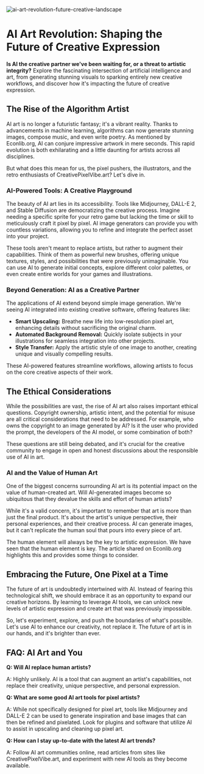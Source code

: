 ![ai-art-revolution-future-creative-landscape](https://images.pexels.com/photos/6154051/pexels-photo-6154051.jpeg?auto=compress&cs=tinysrgb&fit=crop&h=627&w=1200)

# AI Art Revolution: Shaping the Future of Creative Expression

**Is AI the creative partner we've been waiting for, or a threat to artistic integrity?** Explore the fascinating intersection of artificial intelligence and art, from generating stunning visuals to sparking entirely new creative workflows, and discover how it's impacting the future of creative expression.

## The Rise of the Algorithm Artist

AI art is no longer a futuristic fantasy; it's a vibrant reality. Thanks to advancements in machine learning, algorithms can now generate stunning images, compose music, and even write poetry. As mentioned by Econlib.org, AI can conjure impressive artwork in mere seconds. This rapid evolution is both exhilarating and a little daunting for artists across all disciplines.

But what does this mean for us, the pixel pushers, the illustrators, and the retro enthusiasts of CreativePixelVibe.art? Let's dive in.

### AI-Powered Tools: A Creative Playground

The beauty of AI art lies in its accessibility. Tools like Midjourney, DALL-E 2, and Stable Diffusion are democratizing the creative process. Imagine needing a specific sprite for your retro game but lacking the time or skill to meticulously craft it pixel by pixel. AI image generators can provide you with countless variations, allowing you to refine and integrate the perfect asset into your project.

These tools aren't meant to replace artists, but rather to augment their capabilities. Think of them as powerful new brushes, offering unique textures, styles, and possibilities that were previously unimaginable. You can use AI to generate initial concepts, explore different color palettes, or even create entire worlds for your games and illustrations.

### Beyond Generation: AI as a Creative Partner

The applications of AI extend beyond simple image generation. We're seeing AI integrated into existing creative software, offering features like: 

*   **Smart Upscaling:** Breathe new life into low-resolution pixel art, enhancing details without sacrificing the original charm.
*   **Automated Background Removal:** Quickly isolate subjects in your illustrations for seamless integration into other projects.
*   **Style Transfer:** Apply the artistic style of one image to another, creating unique and visually compelling results.

These AI-powered features streamline workflows, allowing artists to focus on the core creative aspects of their work.

## The Ethical Considerations

While the possibilities are vast, the rise of AI art also raises important ethical questions. Copyright ownership, artistic intent, and the potential for misuse are all critical considerations that need to be addressed. For example, who owns the copyright to an image generated by AI? Is it the user who provided the prompt, the developers of the AI model, or some combination of both?

These questions are still being debated, and it's crucial for the creative community to engage in open and honest discussions about the responsible use of AI in art.

### AI and the Value of Human Art

One of the biggest concerns surrounding AI art is its potential impact on the value of human-created art. Will AI-generated images become so ubiquitous that they devalue the skills and effort of human artists? 

While it's a valid concern, it's important to remember that art is more than just the final product. It's about the artist's unique perspective, their personal experiences, and their creative process. AI can generate images, but it can't replicate the human soul that pours into every piece of art.

The human element will always be the key to artistic expression. We have seen that the human element is key. The article shared on Econlib.org highlights this and provides some things to consider. 

## Embracing the Future, One Pixel at a Time

The future of art is undoubtedly intertwined with AI. Instead of fearing this technological shift, we should embrace it as an opportunity to expand our creative horizons. By learning to leverage AI tools, we can unlock new levels of artistic expression and create art that was previously impossible.

So, let's experiment, explore, and push the boundaries of what's possible. Let's use AI to enhance our creativity, not replace it. The future of art is in our hands, and it's brighter than ever.

## FAQ: AI Art and You

**Q: Will AI replace human artists?**

A: Highly unlikely. AI is a tool that can augment an artist's capabilities, not replace their creativity, unique perspective, and personal expression.

**Q: What are some good AI art tools for pixel artists?**

A: While not specifically designed for pixel art, tools like Midjourney and DALL-E 2 can be used to generate inspiration and base images that can then be refined and pixelated. Look for plugins and software that utilize AI to assist in upscaling and cleaning up pixel art. 

**Q: How can I stay up-to-date with the latest AI art trends?**

A: Follow AI art communities online, read articles from sites like CreativePixelVibe.art, and experiment with new AI tools as they become available.
